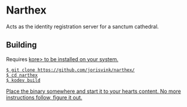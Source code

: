 # Narthex

Acts as the identity registration server for a sanctum cathedral.

## Building

Requires <a href="https://github.com/jorisvink/kore">kore> to be installed
on your system.

```
$ git clone https://github.com/jorisvink/narthex/
$ cd narthex
$ kodev build
```

Place the binary somewhere and start it to your hearts content.
No more instructions follow, figure it out.
